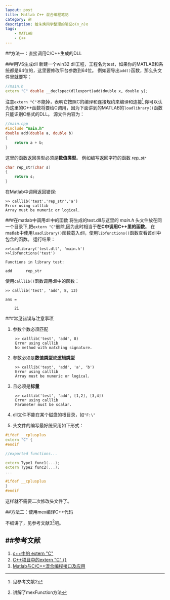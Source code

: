 ```yaml
---
layout: post
title: Matlab C++ 混合编程笔记
category: 杂
description: 给朱焕同学整理的笔记o(∩_∩)o
tags: 
    - MATLAB
    - C++
---
```


##方法一：直接调用C/C++生成的DLL

###用VS生成dll
新建一个win32 dll工程，工程名为test，如果你的MATLAB和系统都是64位的，这里要修改平台参数到64位。
例如要导出`add()`函数，那么头文件里就要写：
```C++
//main.h
extern "C" double __declspec(dllexport)add(double x, double y);
```
注意`extern "C"`不能掉，表明它按照C的编译和连接规约来编译和连接[^1],你可以认为这里的C++函数将要给C调用，因为下面讲到的MATLAB的`loadlibrary()`函数只能识别C格式的DLL。
源文件内容为：
```C++
//main.cpp
#include "main.h"
double add(double a, double b)
{
	return a + b;
}   
```
这里的函数返回类型必须是**数值类型**。
例如编写返回字符的函数 *rep_str*  
```C++
char rep_str(char s)
{
	return s;
}
```
在Matlab中调用返回错误:

    >> calllib('test','rep_str','a')
    Error using calllib
    Array must be numeric or logical.


###在matlab中调用dll中的函数
将生成的test.dll与这里的 *main.h* 头文件放在同一个目录下,把`extern "C"`删除,因为此时相当于**在C中调用C++里的函数**。
在matlab中使用`loadlibrary()`函数载入dll，使用`libfunctions()`函数查看该dll中包含的函数。
运行结果：

    >>loadlibrary('test.dll', 'main.h')
    >>libfunctions('test')
    
    Functions in library test:
    
    add      rep_str  

使用`calllib()`函数调用dll中的函数：

    >> calllib('test', 'add', 8, 13)

    ans =
    
        21

###常见错误与注意事项
1. 参数个数必须匹配

        >> calllib('test', 'add', 8)
        Error using calllib
        No method with matching signature.
    
2. 参数必须是**数值类型**或**逻辑类型**

        >> calllib('test', 'add', 'a', 'b')
        Error using calllib
        Array must be numeric or logical.

3. 且必须是**标量**
    
        >> calllib('test', 'add', [1,2], [3,4])
        Error using calllib
        Parameter must be scalar.
 
4. dll文件不能在某个磁盘的根目录，如`"F:\"`

5. 头文件的编写最好统采用如下形式：
```C++
#ifdef __cplusplus
extern "C" {
#endif

//exported functions...

extern Type1 func1(...);
extern Type2 func2(...);
...

#ifdef __cplusplus
}
#endif

```
这样就不需要二次修改头文件了。


##方法二：使用mex编译C++代码

不细讲了，见参考文献3[^2]吧。
    
##参考文献
---

1. [c++中的 extern "C"](http://songpengfei.iteye.com/blog/1100239)
2. [C++项目中的extern "C" {}](http://www.cnblogs.com/skynet/archive/2010/07/10/1774964.html)
3. [Matlab与C/C++混合编程接口及应用](http://www.cnblogs.com/lidabo/archive/2012/08/24/2654148.html) 

[^1]: 见参考文献2

[^2]: 讲解了mexFunction方法